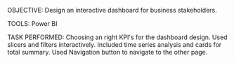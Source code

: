 OBJECTIVE: Design an interactive dashboard for business stakeholders.

TOOLS: Power BI 

TASK PERFORMED: 
Choosing an right KPI's for the dashboard design. Used slicers and filters interactively. Included time series analysis and cards for total summary. Used Navigation button to navigate to the other page.
